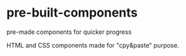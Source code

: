 # pre-built-components
pre-made components for quicker progress

HTML and CSS components made for "cpy&paste" purpose.
